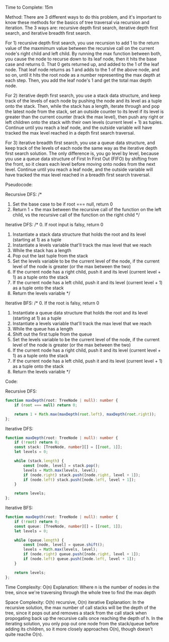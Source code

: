Time to Complete: 15m

Method: There are 3 different ways to do this problem, and it's important to know these methods for the basics of tree traversal via recursion and iteration. The 3 ways are: recursive depth first search, iterative depth first search, and iterative breadth first search. 

For 1) recursive depth first search, you use recursion to add 1 to the return value of the maxmimum value between the recursive call on the current node's right child and left child. By running the max function between both, you cause the node to recurse down to its leaf node, then it hits the base case and returns 0. That 0 gets returned up, and added to the 1 of the leaf node. That leaf node returns as 1 and adds to the 1 of the above node, and so on, until it hits the root node as a number representing the max depth at each step. Then, you add the leaf node's 1 and get the total max depth node. 

For 2) iterative depth first search, you use a stack data structure, and keep track of the levels of each node by pushing the node and its level as a tuple onto the stack. Then, while the stack has a length, iterate through and pop the latest node from the stack, set an outside counter to its level if its level is greater than the current counter (track the max level), then push any right or left children onto the stack with their own levels (current level + 1) as tuples. Continue until you reach a leaf node, and the outside variable will have tracked the max level reached in a depth first search traversal. 

For 3) iterative breadth first search, you use a queue data structure, and keep track of the levels of each node the same way as the iterative depth first search solution. The only difference is, you go level by level, because you use a queue data structure of First In First Out (FIFO) by shifting from the front, so it clears each level before moving onto nodes from the next level. Continue until you reach a leaf node, and the outside variable will have tracked the max level reached in a breadth first search traversal.

Pseudocode:

Recursive DFS:
/*
1. Set the base case to be if root === null, return 0
2. Return 1 + the max between the recursive call of the function on the left child, vs the recursive call of the function on the right child
*/

Iterative DFS:
/*
0. If root input is falsy, return 0
1. Instantiate a stack data structure that holds the root and its level (starting at 1) as a tuple
2. Instantiate a levels variable that'll track the max level that we reach
3. While the stack has a length
  1. Pop out the last tuple from the stack
  2. Set the levels variable to be the current level of the node, if the current level of the node is greater (or the max between the two)
  3. If the current node has a right child, push it and its level (current level + 1) as a tuple onto the stack
  4. If the current node has a left child, push it and its level (current level + 1) as a tuple onto the stack
4. Return the levels variable
*/

Iterative BFS:
/*
0. If the root is falsy, return 0
1. Instantiate a queue data structure that holds the root and its level (starting at 1) as a tuple
2. Instantiate a levels variable that'll track the max level that we reach
3. While the queue has a length
  1. Shift out the first tuple from the queue
  2. Set the levels variable to be the current level of the node, if the current level of the node is greater (or the max between the two)
  3. If the current node has a right child, push it and its level (current level + 1) as a tuple onto the stack
  4. If the current node has a left child, push it and its level (current level + 1) as a tuple onto the stack
4. Return the levels variable
*/

Code:

Recursive DFS:
```ts
function maxDepth(root: TreeNode | null): number {
    if (root === null) return 0;

    return 1 + Math.max(maxDepth(root.left), maxDepth(root.right));
};
```

Iterative DFS:
```ts
function maxDepth(root: TreeNode | null): number {
    if (!root) return 0;
    const stack: [TreeNode, number][] = [[root, 1]];
    let levels = 0;

    while (stack.length) {
        const [node, level] = stack.pop();
        levels = Math.max(levels, level);
        if (node.right) stack.push([node.right, level + 1]);
        if (node.left) stack.push([node.left, level + 1]);
    }

    return levels;
};
```

Iterative BFS:
```ts
function maxDepth(root: TreeNode | null): number {
    if (!root) return 0;
    const queue: [TreeNode, number][] = [[root, 1]];
    let levels = 0;

    while (queue.length) {
        const [node, level] = queue.shift();
        levels = Math.max(levels, level);
        if (node.right) queue.push([node.right, level + 1]);
        if (node.left) queue.push([node.left, level + 1]);
    }

    return levels;
};
```

Time Complexity: O(n)
Explanation: Where n is the number of nodes in the tree, since we're traversing through the whole tree to find the max depth

Space Complexity: O(h) recursive, O(n) iterative
Explanation: In the recursive solution, the max number of call stacks will be the depth of the tree, since it pops out and removes a stack from the call stack when propogating back up the recursive calls once reaching the depth of h. In the iterating solution, you only pop out one node from the stack/queue before adding its children, so it more closely approaches O(n), though doesn't quite reache O(n).
